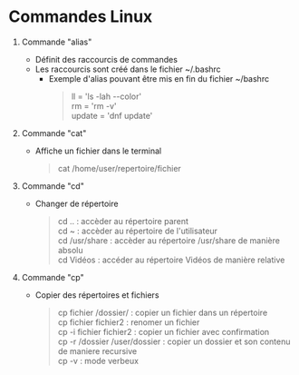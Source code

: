 # Commandes Linux
1. Commande "alias"
    - Définit des raccourcis de commandes  
    - Les raccourcis sont créé dans le fichier ~/.bashrc  
        - Exemple d'alias pouvant être mis en fin du fichier ~/bashrc  
            > ll = 'ls -lah --color'  
            > rm = 'rm -v'  
            > update = 'dnf update'  

2. Commande "cat"  
    - Affiche un fichier dans le terminal  
        > cat /home/user/repertoire/fichier  

3. Commande "cd"  
    - Changer de répertoire  
        > cd ..         : accèder au répertoire parent  
        > cd ~          : accèder au répertoire de l'utilisateur  
        > cd /usr/share : accèder au répertoire /usr/share de manière absolu  
        > cd Vidéos     : accéder au répertoire Vidéos de manière relative  

4. Commande "cp"  
    - Copier des répertoires et fichiers
        > cp fichier /dossier/         : copier un fichier dans un répertoire  
        > cp fichier fichier2          : renomer un fichier  
        > cp -i fichier fichier2       : copier un fichier avec confirmation  
        > cp -r /dossier /user/dossier : copier un dossier et son contenu de maniere recursive  
        > cp -v                        : mode verbeux  
